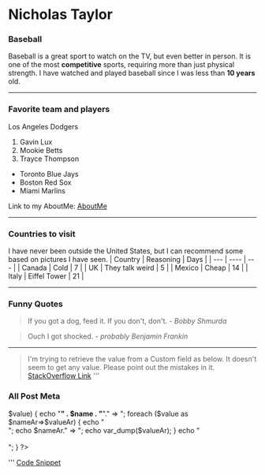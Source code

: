 # Nicholas Taylor
### Baseball
 Baseball is a great sport to watch on the TV, but even better in person. It is one of the most **competitive** sports, requiring more than just physical strength. I have watched and played baseball since I was less than **10 years** old.

---
### Favorite team and players
Los Angeles Dodgers
1. Gavin Lux
2. Mookie Betts
3. Trayce Thompson

- Toronto Blue Jays
- Boston Red Sox
- Miami Marlins

Link to my AboutMe: [AboutMe](https://github.com/NTaylor29/assignnment2-taylor/blob/main/AboutMe.md)

---
### Countries to visit
I have never been outside the United States, but I can recommend some based on pictures I have seen.
| Country | Reasoning | Days |
| ---     | ----      | ---  |
| Canada  | Cold      | 7    |
| UK      | They talk weird | 5 |
| Mexico  | Cheap     | 14   |
| Italy   | Eiffel Tower | 21 |

---
### Funny Quotes
> If you got a dog, feed it. If you don't, don't. *- Bobby Shmurda*

> Ouch I got shocked. *- probably Benjamin Frankin*

---
> I'm trying to retrieve the value from a Custom field as below. It doesn't seem to get any value. Please point out the mistakes in it.
[StackOverflow Link](https://stackoverflow.com/questions/66293239/wordpress-how-to-retrieve-custom-field-data-from-the-page)
'''
<h3>All Post Meta</h3>

<?php 

  // Get all the data 
  $getPostCustom = get_post_custom(); 

    foreach($getPostCustom as $name=>$value) {

        echo "<strong>" . $name . "</strong>"."  =>  ";

        foreach ($value as $nameAr=>$valueAr) {
                echo "<br />";
                echo $nameAr."  =>  ";
                echo var_dump($valueAr);
        }

        echo "<br /><br />";

    }
?>
'''
[Code Snippet](https://css-tricks.com/snippets/wordpress/dump-all-custom-fields/)